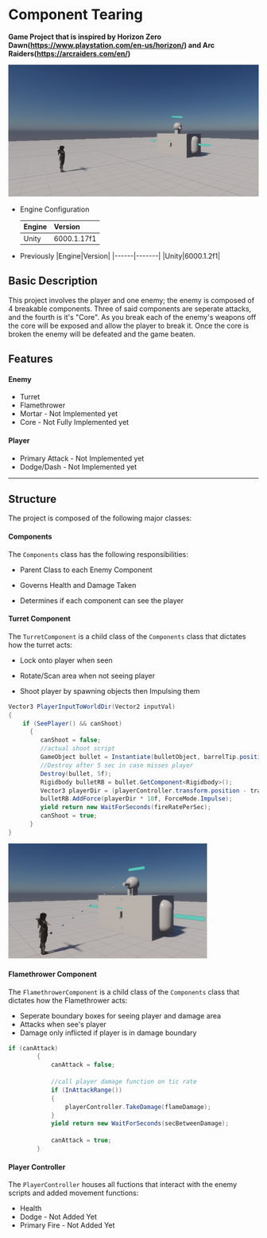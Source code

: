 # Component Tearing

__Game Project that is inspired by Horizon Zero Dawn(https://www.playstation.com/en-us/horizon/) and Arc Raiders(https://arcraiders.com/en/)__

  <img src="./Documentation/Assets/GameCapture.png" width=600>

* Engine Configuration
  
  |Engine|Version|
  |------|-------|
  |Unity|6000.1.17f1|
* Previously
  |Engine|Version|
  |------|-------|
  |Unity|6000.1.2f1|


## Basic Description

This project involves the player and one enemy; the enemy is composed of 4 breakable components. Three of said components are seperate attacks, and the fourth is it's "Core". As you break each of the enemy's weapons off the core will be exposed and allow the player to break it. Once the core is broken the enemy will be defeated and the game beaten.

## Features

#### Enemy
* Turret
* Flamethrower
* Mortar - Not Implemented yet
* Core - Not Fully Implemented yet

#### Player
* Primary Attack - Not Implemented yet
* Dodge/Dash - Not Implemented yet

____
## Structure

The project is composed of the following major classes:

#### Components

The ```Components``` class has the following responsibilities:

* Parent Class to each Enemy Component

* Governs Health and Damage Taken

* Determines if each component can see the player
  
#### Turret Component

The ```TurretComponent``` is a child class of the ```Components``` class that dictates how the turret acts:

* Lock onto player when seen

* Rotate/Scan area when not seeing player

* Shoot player by spawning objects then Impulsing them

```c#
Vector3 PlayerInputToWorldDir(Vector2 inputVal)
{
    if (SeePlayer() && canShoot)
      {
         canShoot = false;
         //actual shoot script
         GameObject bullet = Instantiate(bulletObject, barrelTip.position, Quaternion.identity);
         //Destroy after 5 sec in case misses player
         Destroy(bullet, 5f);
         Rigidbody bulletRB = bullet.GetComponent<Rigidbody>();
         Vector3 playerDir = (playerController.transform.position - transform.position).normalized;
         bulletRB.AddForce(playerDir * 10f, ForceMode.Impulse);
         yield return new WaitForSeconds(fireRatePerSec);
         canShoot = true;
      }
}
```

<img src="./Documentation/Assets/GameCapture1.png" width=400>

#### Flamethrower Component

The ```FlamethrowerComponent``` is a child class of the ```Components``` class that dictates how the Flamethrower acts:

* Seperate boundary boxes for seeing player and damage area
* Attacks when see's player 
* Damage only inflicted if player is in damage boundary
```C#
if (canAttack)
        {
            canAttack = false;
            
            //call player damage function on tic rate
            if (InAttackRange())
            {
                playerController.TakeDamage(flameDamage);
            }
            yield return new WaitForSeconds(secBetweenDamage);

            canAttack = true;
        }
```

#### Player Controller

The ```PlayerController``` houses all fuctions that interact with the enemy scripts and added movement functions:

* Health
* Dodge - Not Added Yet
* Primary Fire - Not Added Yet